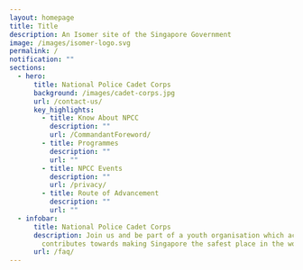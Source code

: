```yaml
---
layout: homepage
title: Title
description: An Isomer site of the Singapore Government
image: /images/isomer-logo.svg
permalink: /
notification: ""
sections:
  - hero:
      title: National Police Cadet Corps
      background: /images/cadet-corps.jpg
      url: /contact-us/
      key_highlights:
        - title: Know About NPCC
          description: ""
          url: /CommandantForeword/
        - title: Programmes
          description: ""
          url: ""
        - title: NPCC Events
          description: ""
          url: /privacy/
        - title: Route of Advancement
          description: ""
          url: ""
  - infobar:
      title: National Police Cadet Corps
      description: Join us and be part of a youth organisation which actively
        contributes towards making Singapore the safest place in the world!
      url: /faq/
---
```

